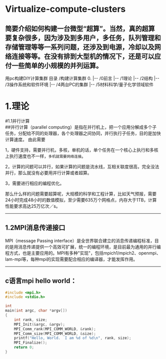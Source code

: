 # Virtualize-compute-clusters
简要介绍如何构建一台微型“超算”。当然，真的超算要复杂很多，因为涉及到多用户，多任务，队列管理和存储管理等等一系列问题，还涉及到电源，冷却以及网络连接等等。在没有排到大型机的情况下，还是可以应付一些简单的小规模的并列运算。
-----------------------------------------------------------------
用pc构建DIY计算集群
目录
/构建计算集群
0. |-- /0前言
|-- /1理论
|-- /2结构
|-- /3操作系统和软件环境
|-- /4两台PC的集群
|-- /5材料科学/量子化学领域软件

1.理论
======
#1.1并行计算<br>
##并行计算（parallel computing）是指在并行机上，把一个应用分解成多个子任务，分配给不同的处理器，各个处理器之间协同，并行执行子任务，目的是加快计算速度。
由此需要

1，硬件支持，需要并行机，多核，单机的话，单个任务在一个核心上执行和多核上执行速度也不一样，`多机就需要网络连接`。

2，计算的问题可以并行，如果计算的问题是流水线，互相关联度很高，完全没法并行，那么就没有必要用并行计算或者超算。

3，需要进行相应的编程优化。

那么什么样的问题需要超算呢，大规模的科学和工程计算，比如天气预报，需要24小时完成48小时的数值模拟，至少需要635万个网格点，内存大于1TB，计算性能要求高达25万亿次／s。

------
1.2MPI消息传递接口<br>
-------
MPI（message Passing interface）是全世界联合建立的消息传递编程标准，目的是用消息传递提供一个高效可扩展，统一的编程环境，是目前最为通用的并行编程方式，也是主要应用的。MPI有多种"实现"，包括mpich1/mpich2、openmpi、lam-mpi等，每种mpi的实现需要配合相应的编译器，才能发挥作用。

-------

c语言mpi hello world：
-------
```C
#include <mpi.h>
#include <stdio.h>

int
main(int argc, char *argv[])
{
    int rank, size;
    MPI_Init(&argc, &argv);
    MPI_Comm_rank(MPI_COMM_WORLD, &rank);
    MPI_Comm_size(MPI_COMM_WORLD, &size);
    printf("Hello, World.  I am %d of %d\n", rank, size);
    MPI_Finalize();
    return 0;
}
```
